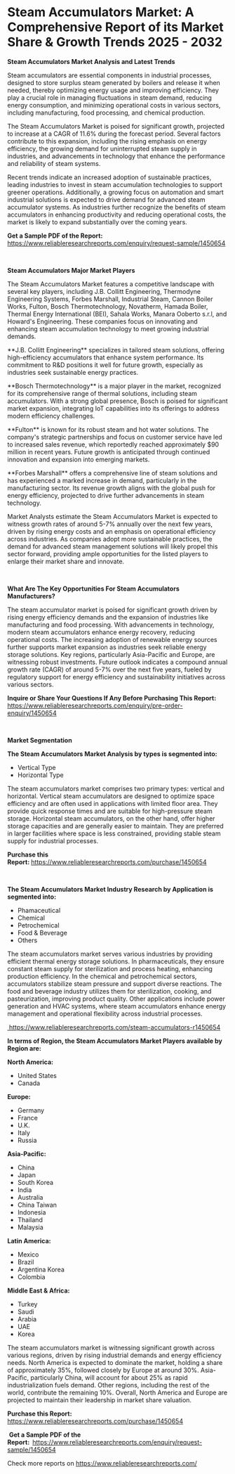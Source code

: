 <p><h1>Steam Accumulators Market: A Comprehensive Report of its Market Share & Growth Trends 2025 - 2032</h1></p><p><strong>Steam Accumulators Market Analysis and Latest Trends</strong></p>
<p><p>Steam accumulators are essential components in industrial processes, designed to store surplus steam generated by boilers and release it when needed, thereby optimizing energy usage and improving efficiency. They play a crucial role in managing fluctuations in steam demand, reducing energy consumption, and minimizing operational costs in various sectors, including manufacturing, food processing, and chemical production.</p><p>The Steam Accumulators Market is poised for significant growth, projected to increase at a CAGR of 11.6% during the forecast period. Several factors contribute to this expansion, including the rising emphasis on energy efficiency, the growing demand for uninterrupted steam supply in industries, and advancements in technology that enhance the performance and reliability of steam systems. </p><p>Recent trends indicate an increased adoption of sustainable practices, leading industries to invest in steam accumulation technologies to support greener operations. Additionally, a growing focus on automation and smart industrial solutions is expected to drive demand for advanced steam accumulator systems. As industries further recognize the benefits of steam accumulators in enhancing productivity and reducing operational costs, the market is likely to expand substantially over the coming years.</p></p>
<p><strong>Get a Sample PDF of the Report:&nbsp;</strong> <a href="https://www.reliableresearchreports.com/enquiry/request-sample/1450654?utm_campaign=2208&utm_medium=2&utm_source=Github&utm_content=ia&utm_term=09042025&utm_id=steam-accumulators">https://www.reliableresearchreports.com/enquiry/request-sample/1450654</a></p>
<p>&nbsp;</p>
<p><strong>Steam Accumulators Major Market Players</strong></p>
<p><p>The Steam Accumulators Market features a competitive landscape with several key players, including J.B. Collitt Engineering, Thermodyne Engineering Systems, Forbes Marshall, Industrial Steam, Cannon Boiler Works, Fulton, Bosch Thermotechnology, Novatherm, Hamada Boiler, Thermal Energy International (BEI), Sahala Works, Manara Ooberto s.r.l, and Howard's Engineering. These companies focus on innovating and enhancing steam accumulation technology to meet growing industrial demands.</p><p>**J.B. Collitt Engineering** specializes in tailored steam solutions, offering high-efficiency accumulators that enhance system performance. Its commitment to R&D positions it well for future growth, especially as industries seek sustainable energy practices.</p><p>**Bosch Thermotechnology** is a major player in the market, recognized for its comprehensive range of thermal solutions, including steam accumulators. With a strong global presence, Bosch is poised for significant market expansion, integrating IoT capabilities into its offerings to address modern efficiency challenges.</p><p>**Fulton** is known for its robust steam and hot water solutions. The company's strategic partnerships and focus on customer service have led to increased sales revenue, which reportedly reached approximately $90 million in recent years. Future growth is anticipated through continued innovation and expansion into emerging markets.</p><p>**Forbes Marshall** offers a comprehensive line of steam solutions and has experienced a marked increase in demand, particularly in the manufacturing sector. Its revenue growth aligns with the global push for energy efficiency, projected to drive further advancements in steam technology.</p><p>Market Analysts estimate the Steam Accumulators Market is expected to witness growth rates of around 5-7% annually over the next few years, driven by rising energy costs and an emphasis on operational efficiency across industries. As companies adopt more sustainable practices, the demand for advanced steam management solutions will likely propel this sector forward, providing ample opportunities for the listed players to enlarge their market share and innovate.</p></p>
<p>&nbsp;</p>
<p><strong>What Are The Key Opportunities For Steam Accumulators Manufacturers?</strong></p>
<p><p>The steam accumulator market is poised for significant growth driven by rising energy efficiency demands and the expansion of industries like manufacturing and food processing. With advancements in technology, modern steam accumulators enhance energy recovery, reducing operational costs. The increasing adoption of renewable energy sources further supports market expansion as industries seek reliable energy storage solutions. Key regions, particularly Asia-Pacific and Europe, are witnessing robust investments. Future outlook indicates a compound annual growth rate (CAGR) of around 5-7% over the next five years, fueled by regulatory support for energy efficiency and sustainability initiatives across various sectors.</p></p>
<p><strong>Inquire or Share Your Questions If Any Before Purchasing This Report:</strong> <a href="https://www.reliableresearchreports.com/enquiry/pre-order-enquiry/1450654?utm_campaign=2208&utm_medium=2&utm_source=Github&utm_content=ia&utm_term=09042025&utm_id=steam-accumulators">https://www.reliableresearchreports.com/enquiry/pre-order-enquiry/1450654</a></p>
<p>&nbsp;</p>
<p><strong>Market Segmentation</strong></p>
<p><strong>The Steam Accumulators Market Analysis by types is segmented into:</strong></p>
<p><ul><li>Vertical Type</li><li>Horizontal Type</li></ul></p>
<p><p>The steam accumulators market comprises two primary types: vertical and horizontal. Vertical steam accumulators are designed to optimize space efficiency and are often used in applications with limited floor area. They provide quick response times and are suitable for high-pressure steam storage. Horizontal steam accumulators, on the other hand, offer higher storage capacities and are generally easier to maintain. They are preferred in larger facilities where space is less constrained, providing stable steam supply for industrial processes.</p></p>
<p><strong>Purchase this Report:&nbsp;</strong><a href="https://www.reliableresearchreports.com/purchase/1450654?utm_campaign=2208&utm_medium=2&utm_source=Github&utm_content=ia&utm_term=09042025&utm_id=steam-accumulators">https://www.reliableresearchreports.com/purchase/1450654</a></p>
<p>&nbsp;</p>
<p><strong>The Steam Accumulators Market Industry Research by Application is segmented into:</strong></p>
<p><ul><li>Phamaceutical</li><li>Chemical</li><li>Petrochemical</li><li>Food & Beverage</li><li>Others</li></ul></p>
<p><p>The steam accumulators market serves various industries by providing efficient thermal energy storage solutions. In pharmaceuticals, they ensure constant steam supply for sterilization and process heating, enhancing production efficiency. In the chemical and petrochemical sectors, accumulators stabilize steam pressure and support diverse reactions. The food and beverage industry utilizes them for sterilization, cooking, and pasteurization, improving product quality. Other applications include power generation and HVAC systems, where steam accumulators enhance energy management and operational flexibility across industrial processes.</p></p>
<p><a href="https://www.reliableresearchreports.com/steam-accumulators-r1450654?utm_campaign=2208&utm_medium=2&utm_source=Github&utm_content=ia&utm_term=09042025&utm_id=steam-accumulators">&nbsp;https://www.reliableresearchreports.com/steam-accumulators-r1450654</a></p>
<p><strong>In terms of Region, the Steam Accumulators Market Players available by Region are:</strong></p>
<p>
    <p> <strong> North America: </strong>
        <ul>
            <li>United States</li>
            <li>Canada</li>
        </ul>
        </p> 
    <p> <strong> Europe: </strong>
        <ul>
            <li>Germany</li>
            <li>France</li>
            <li>U.K.</li>
            <li>Italy</li>
            <li>Russia</li>
        </ul>
        </p> 
    <p> <strong> Asia-Pacific: </strong>
        <ul>
            <li>China</li>
            <li>Japan</li>
            <li>South Korea</li>
            <li>India</li>
            <li>Australia</li>
            <li>China Taiwan</li>
            <li>Indonesia</li>
            <li>Thailand</li>
            <li>Malaysia</li>
        </ul>
        </p> 
    <p> <strong> Latin America: </strong>
        <ul>
            <li>Mexico</li>
            <li>Brazil</li>
            <li>Argentina Korea</li>
            <li>Colombia</li>
        </ul>
        </p> 
    <p> <strong> Middle East & Africa: </strong>
        <ul>
            <li>Turkey</li>
            <li>Saudi</li>
            <li>Arabia</li>
            <li>UAE</li>
            <li>Korea</li>
        </ul>
    </p>
    </p>
<p><p>The steam accumulators market is witnessing significant growth across various regions, driven by rising industrial demands and energy efficiency needs. North America is expected to dominate the market, holding a share of approximately 35%, followed closely by Europe at around 30%. Asia-Pacific, particularly China, will account for about 25% as rapid industrialization fuels demand. Other regions, including the rest of the world, contribute the remaining 10%. Overall, North America and Europe are projected to maintain their leadership in market share valuation.</p></p>
<p><strong>Purchase this Report: </strong><a href="https://www.reliableresearchreports.com/purchase/1450654?utm_campaign=2208&utm_medium=2&utm_source=Github&utm_content=ia&utm_term=09042025&utm_id=steam-accumulators">https://www.reliableresearchreports.com/purchase/1450654</a></p>
<p>&nbsp;<strong>Get a Sample PDF of the Report:&nbsp;&nbsp;</strong><a href="https://www.reliableresearchreports.com/enquiry/request-sample/1450654?utm_campaign=2208&utm_medium=2&utm_source=Github&utm_content=ia&utm_term=09042025&utm_id=steam-accumulators">https://www.reliableresearchreports.com/enquiry/request-sample/1450654</a></p>
<p><strong></strong></p>
<p>Check more reports on <a href="https://www.reliableresearchreports.com/?utm_campaign=2208&utm_medium=2&utm_source=Github&utm_content=ia&utm_term=09042025&utm_id=steam-accumulators">https://www.reliableresearchreports.com/</a></p>